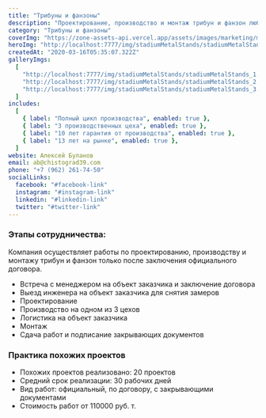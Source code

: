 ```yaml
---
title: "Трибуны и фанзоны"
description: "Проектирование, производство и монтаж трибун и фанзон любой сложности"
category: "Трибуны и фанзоны"
coverImg: "https://zone-assets-api.vercel.app/assets/images/marketing/marketing_1.jpg"
heroImg: "http://localhost:7777/img/stadiumMetalStands/stadiumMetalStands_3.jpg"
createdAt: "2020-03-16T05:35:07.322Z"
galleryImgs:
  [
    "http://localhost:7777/img/stadiumMetalStands/stadiumMetalStands_1.jpg",
    "http://localhost:7777/img/stadiumMetalStands/stadiumMetalStands_2.jpg",
    "http://localhost:7777/img/stadiumMetalStands/stadiumMetalStands_3.jpg",
  ]
includes:
  [
    { label: "Полный цикл производства", enabled: true },
    { label: "3 производственных цеха", enabled: true },
    { label: "10 лет гарантия от производства", enabled: true },
    { label: "13 лет на рынке", enabled: true },
  ]
website: Алексей Буланов
email: ab@chistograd39.com
phone: "+7 (962) 261-74-50"
socialLinks:
  facebook: "#facebook-link"
  instagram: "#instagram-link"
  linkedin: "#linkedin-link"
  twitter: "#twitter-link"
---
```


### Этапы сотрудничества:

Компания осуществляет работы по проектированию, производству и монтажу трибун и фанзон только после заключения официального договора.

- Встреча с менеджером на объект заказчика и заключение договора
- Выезд инженера на объект заказчика для снятия замеров
- Проектирование
- Производство на одном из 3 цехов
- Логистика на объект заказчика
- Монтаж
- Сдача работ и подписание закрывающих документов

### Практика похожих проектов

- Похожих проектов реализовано: 20 проектов
- Средний срок реализации: 30 рабочих дней
- Вид работ: официальный, по договору, с закрывающими документами
- Стоимость работ от 110000 руб. т.
